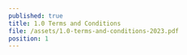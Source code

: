 ```yaml
---
published: true
title: 1.0 Terms and Conditions
file: /assets/1.0-terms-and-conditions-2023.pdf
position: 1
---
```

